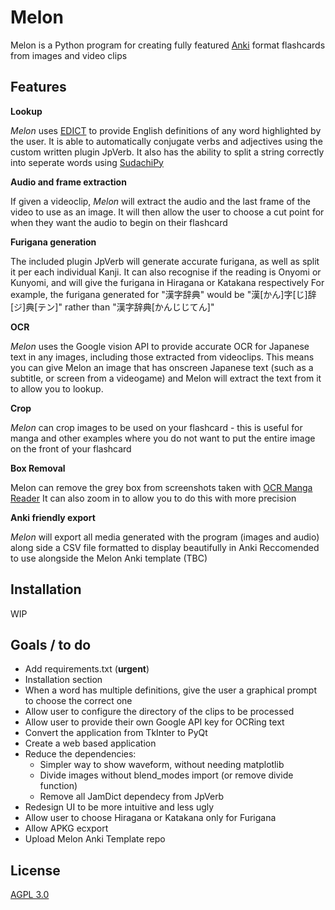 # Melon

Melon is a Python program for creating fully featured [Anki](https://apps.ankiweb.net/) format flashcards from images and video clips

## Features
**Lookup**

*Melon* uses [EDICT](https://www.edrdg.org/jmdict/edict.html) to provide English definitions of any word highlighted by the user.
It is able to automatically conjugate verbs and adjectives using the custom written plugin JpVerb.
It also has the ability to split a string correctly into seperate words using [SudachiPy](https://github.com/WorksApplications/SudachiPy)

**Audio and frame extraction**

If given a videoclip, *Melon* will extract the audio and the last frame of the video to use as an image.
It will then allow the user to choose a cut point for when they want the audio to begin on their flashcard

**Furigana generation**

The included plugin JpVerb will generate accurate furigana, as well as split it per each individual Kanji.
It can also recognise if the reading is Onyomi or Kunyomi, and will give the furigana in Hiragana or Katakana respectively
For example, the furigana generated for "漢字辞典" would be "漢[かん]字[じ]辞[ジ]典[テン]" rather than "漢字辞典[かんじじてん]"

**OCR**

*Melon* uses the Google vision API to provide accurate OCR for Japanese text in any images, including those extracted from videoclips. This means you can give Melon an image that has onscreen Japanese text (such as a subtitle, or screen from a videogame) and Melon will extract the text from it to allow you to lookup.

**Crop**

*Melon* can crop images to be used on your flashcard - this is useful for manga and other examples where you do not want to put the entire image on the front of your flashcard

**Box Removal**

Melon can remove the grey box from screenshots taken with [OCR Manga Reader](https://sourceforge.net/projects/ocrmangareaderforandroid/)
It can also zoom in to allow you to do this with more precision

**Anki friendly export**

*Melon* will export all media generated with the program (images and audio) along side a CSV file formatted to display beautifully in Anki
Reccomended to use alongside the Melon Anki template (TBC)

## Installation
WIP

## Goals / to do
- Add requirements.txt (**urgent**)
- Installation section
- When a word has multiple definitions, give the user a graphical prompt to choose the correct one
- Allow user to configure the directory of the clips to be processed
- Allow user to provide their own Google API key for OCRing text
- Convert the application from TkInter to PyQt
- Create a web based application
- Reduce the dependencies:
    - Simpler way to show waveform, without needing matplotlib
    - Divide images without blend_modes import (or remove divide function)
    - Remove all JamDict dependecy from JpVerb
- Redesign UI to be more intuitive and less ugly
- Allow user to choose Hiragana or Katakana only for Furigana
- Allow APKG ecxport
- Upload Melon Anki Template repo

## License
[AGPL 3.0](https://choosealicense.com/licenses/agpl-3.0/)
